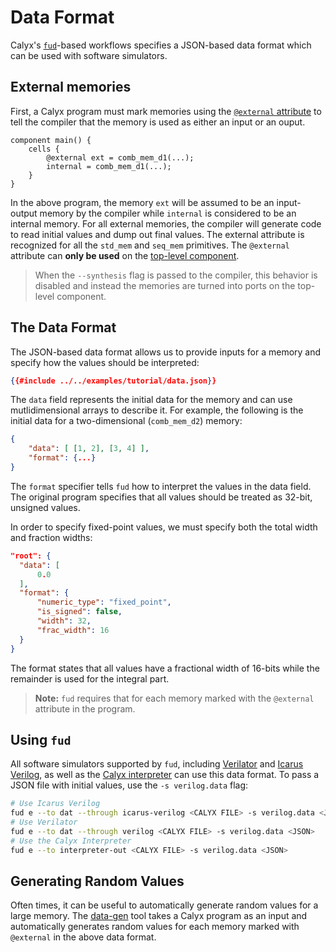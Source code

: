 # Data Format

Calyx's [`fud`][fud]-based workflows specifies a JSON-based data format which can be used with software simulators.

## External memories

First, a Calyx program must mark memories using the [`@external` attribute][ext-attr] to tell the compiler that the memory is used as either an input or an ouput.

```
component main() {
    cells {
        @external ext = comb_mem_d1(...);
        internal = comb_mem_d1(...);
    }
}
```

In the above program, the memory `ext` will be assumed to be an input-output memory by the compiler while `internal` is considered to be an internal memory.
For all external memories, the compiler will generate code to read initial values and dump out final values.
The external attribute is recognized for all the `std_mem` and `seq_mem` primitives.
The `@external` attribute can **only be used** on the [top-level component][toplevel-attr].

> When the `--synthesis` flag is passed to the compiler, this behavior is disabled and instead the memories are turned into ports on the top-level component.


## The Data Format

The JSON-based data format allows us to provide inputs for a memory and specify how the values should be interpreted:
```json
{{#include ../../examples/tutorial/data.json}}
```

The `data` field represents the initial data for the memory and can use mutlidimensional arrays to describe it. For example, the following is the initial data for a two-dimensional (`comb_mem_d2`) memory:

```json
{
    "data": [ [1, 2], [3, 4] ],
    "format": {...}
}
```

The `format` specifier tells `fud` how to interpret the values in the data field. The original program specifies that all values should be treated as 32-bit, unsigned values.

In order to specify fixed-point values, we must specify both the total width and fraction widths:
```json
"root": {
  "data": [
      0.0
  ],
  "format": {
      "numeric_type": "fixed_point",
      "is_signed": false,
      "width": 32,
      "frac_width": 16
  }
}
```
The format states that all values have a fractional width of 16-bits while the remainder is used for the integral part.

> **Note:** `fud` requires that for each memory marked with the `@external` attribute in the program.

## Using `fud`

All software simulators supported by `fud`, including [Verilator][] and [Icarus Verilog][iv], as well as the [Calyx interpreter][interpreter] can use this data format.
To pass a JSON file with initial values, use the `-s verilog.data` flag:

```bash
# Use Icarus Verilog
fud e --to dat --through icarus-verilog <CALYX FILE> -s verilog.data <JSON>
# Use Verilator
fud e --to dat --through verilog <CALYX FILE> -s verilog.data <JSON>
# Use the Calyx Interpreter
fud e --to interpreter-out <CALYX FILE> -s verilog.data <JSON>
```

## Generating Random Values

Often times, it can be useful to automatically generate random values for a large memory. The [data-gen][] tool takes a Calyx program as an input and automatically generates random values for each memory marked with `@external` in the above data format.



[toplevel-attr]: attributes.md#toplevel
[ext-attr]: attributes.md#external
[fud]: ../fud/index.md
[data-gen]: ../tools/data-gen.md
[iv]: ../fud/index.md#icarus-verilog
[verilator]: ../fud/index.md#verilator
[interpreter]: ../interpreter.md